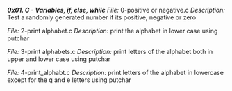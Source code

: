 ***0x01. C - Variables, if, else, while***
*File:* 0-positive or negative.c
*Description:* Test a randomly generated number if its positive, negative or zero

*File:* 2-print alphabet.c
*Description:* print the alphabet in lower case using putchar

*File:* 3-print alphabets.c
*Description:* print letters of the alphabet both in upper and lower case using putchar

*File:* 4-print_alphabt.c
*Description:*  print letters of the alphabet in lowercase except for the q and e letters using putchar
